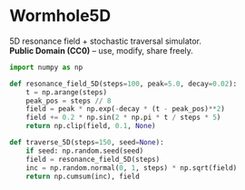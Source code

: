 # Wormhole5D

5D resonance field + stochastic traversal simulator.  
**Public Domain (CC0)** – use, modify, share freely.

```python
import numpy as np

def resonance_field_5D(steps=100, peak=5.0, decay=0.02):
    t = np.arange(steps)
    peak_pos = steps // 8
    field = peak * np.exp(-decay * (t - peak_pos)**2)
    field += 0.2 * np.sin(2 * np.pi * t / steps * 5)
    return np.clip(field, 0.1, None)

def traverse_5D(steps=150, seed=None):
    if seed: np.random.seed(seed)
    field = resonance_field_5D(steps)
    inc = np.random.normal(0, 1, steps) * np.sqrt(field)
    return np.cumsum(inc), field

